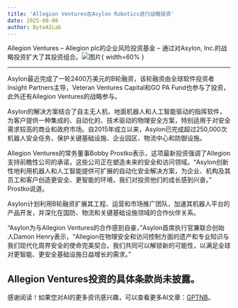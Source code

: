 ```yaml
---
title: 'Allegion Ventures在Asylon Robotics进行战略投资'
date: 2025-08-08
author: ByteAILab
---
```


Allegion Ventures – Allegion plc的企业风险投资基金 – 通过对Asylon, Inc.的战略投资扩大了其投资组合。![图片](https://ai-techpark.com/wp-content/uploads/Allegion.jpg){ width=60% }

---
Asylon最近完成了一轮2400万美元的B轮融资，该轮融资由全球软件投资者Insight Partners主导，Veteran Ventures Capital和GO PA Fund也参与了投资，此外还有Allegion Ventures的战略参与。

Asylon的解决方案结合了自主无人机、地面机器人和人工智能驱动的指挥软件，为客户提供一种集成的、自动化的、技术驱动的物理安全方案，特别适用于对安全需求较高的商业和政府市场。自2015年成立以来，Asylon已完成超过250,000次机器人安全任务，保护关键基础设施、企业园区、物流中心和防御设施。

Allegion Ventures的常务董事Bobby Prostko表示，这项最新投资强调了Allegion支持前瞻性公司的承诺，这些公司正在塑造未来的安全和访问领域。“Asylon创新性地利用机器人和人工智能提供可扩展的自动化安全解决方案，为企业、机构及其员工和客户创造更安全、更智能的环境，我们对投资他们的成长感到兴奋。” Prostko说道。

Asylon计划利用B轮融资扩展其工程、运营和市场推广团队，加速其机器人平台的产品开发，并深化在国防、物流和关键基础设施领域的合作伙伴关系。

“Asylon为与Allegion Ventures的合作感到自豪，”Asylon首席执行官兼联合创始人Damon Henry表示，“Allegion在物理安全和访问控制方面的遗产和专业知识与我们现代化周界安全的使命完美契合。我们共同可以解锁新的可能性，以满足全球对更智能、更安全基础设施日益增长的需求。”

Allegion Ventures投资的具体条款尚未披露。
---
感谢阅读！如果您对AI的更多资讯感兴趣，可以查看更多AI文章：[GPTNB](https://gptnb.com)。